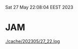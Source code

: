 Sat 27 May 22:08:04 EEST 2023
# JAM
<a href='./cache/202305/27_22.log'>./cache/202305/27_22.log</a>
